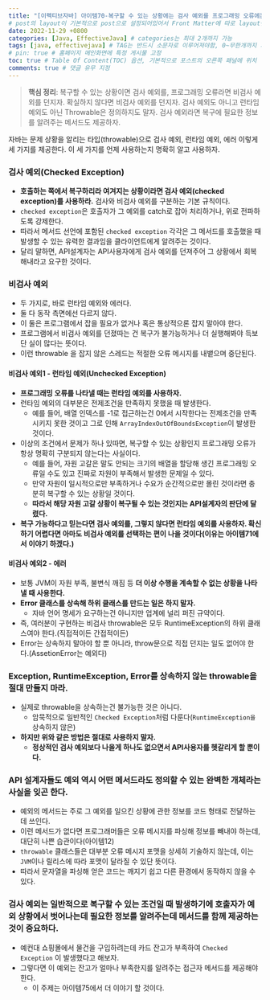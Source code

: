 ```yaml
---
title: "[이펙티브자바] 아이템70-복구할 수 있는 상황에는 검사 예외를 프로그래밍 오류에는 런타임 예외를 사용하라"
# post의 layout이 기본적으로 post으로 설정되어있어서 Front Matter에 따로 layout변수를 만들어 주지 않아도 된다.
date: 2022-11-29 +0800
categories: [Java, EffectiveJava] # categories는 최대 2개까지 가능
tags: [java, effectivejava] # TAG는 반드시 소문자로 이루어져야함, 0~무한개까지 지정 가능
# pin: true # 홈페이지 메인화면에 특정 게시물 고정
toc: true # Table Of Content(TOC) 옵션, 기본적으로 포스트의 오른쪽 패널에 위치
comments: true # 댓글 유무 지정
---
```


> **핵심 정리**: 복구할 수 있는 상황이면 검사 예외를, 프로그래밍 오류라면 비검사 예외를 던지자. 확실하지 않다면 비검사 예외를 던지자. 검사 예외도 아니고 런타임 예외도 아닌 Throwable은 정의하지도 말자. 검사 예외라면 복구에 필요한 정보를 알려주는 메서드도 제공하자.

자바는 문제 상황을 알리는 타입(throwable)으로 검사 예외, 런타임 예외, 에러 이렇게 세 가지를 제공한다. 이 세 가지를 언제 사용하는지 명확히 알고 사용하자.

### 검사 예외(Checked Exception)
- <b>호출하는 쪽에서 복구하리라 여겨지는 상황이라면 검사 예외(checked exception)를 사용하라.</b> 검사와 비검사 예외를 구분하는 기본 규칙이다.
- `checked exception`은 호출자가 그 예외를 catch로 잡아 처리하거나, 위로 전파하도록 강제한다.
- 따라서 메서드 선언에 포함된 `checked exception` 각각은 그 메서드를 호출했을 때 발생할 수 있는 유력한 결과임을 클라이언트에게 알려주는 것이다.
- 달리 말하면, API설계자는 API사용자에게 검사 예외를 던져주어 그 상황에서 회복해내라고 요구한 것이다.

### 비검사 예외
- 두 가지로, 바로 런타임 예외와 에러다.
- 둘 다 동작 측면에선 다르지 않다.
- 이 둘은 프로그램에서 잡을 필요가 없거나 혹은 통상적으론 잡지 말아야 한다.
- 프로그램에서 비검사 예외를 던졌따는 건 복구가 불가능하거나 더 실행해봐야 득보단 실이 많다는 뜻이다.
- 이런 throwable 을 잡지 않은 스레드는 적절한 오류 메시지를 내뱉으며 중단된다.

#### 비검사 예외1 - 런타임 예외(Unchecked Exception)
- <b>프로그래밍 오류를 나타낼 때는 런타임 예외를 사용하자.</b>
- 런타임 예외의 대부분은 전제조건을 만족하지 못했을 때 발생한다.
  - 예를 들어, 배열 인덱스를 -1로 접근하는건 0에서 시작한다는 전제조건을 만족시키지 못한 것이고 그로 인해 `ArrayIndexOutOfBoundsException`이 발생한 것이다.
- 이상의 조건에서 문제가 하나 있따면, 복구할 수 있는 상황인지 프로그래밍 오류가 항상 명확히 구분되지 않는다는 사실이다.
  - 예를 들어, 자원 고갈은 말도 안되는 크기의 배열을 할당해 생긴 프로그래밍 오류일 수도 있고 진짜로 자원이 부족해서 발생한 문제일 수 있다.
  - 만약 자원이 일시적으로만 부족하거나 수요가 순간적으로만 몰린 것이라면 충분히 복구할 수 있는 상황일 것이다.
  - <b>따라서 해당 자원 고갈 상황이 복구될 수 있는 것인지는 API설계자의 판단에 달렸다.</b>
- <b>복구 가능하다고 믿는다면 검사 예외를, 그렇지 않다면 런타임 예외를 사용하자. 확신하기 어렵다면 아마도 비검사 예외를 선택하는 편이 나을 것이다(이유는 아이템71에서 이야기 하겠다.)</b>


#### 비검사 예외2 - 에러
- 보통 JVM이 자원 부족, 불변식 깨짐 등 <b>더 이상 수행을 계속할 수 없는 상황을 나타낼 때 사용한다.</b>
- <b>Error 클래스를 상속해 하위 클래스를 만드는 일은 하지 말자.</b>
  - 자바 언어 명세가 요구하는건 아니지만 업계에 널리 퍼진 규약이다.
- 즉, 여러분이 구현하는 비검사 throwable은 모두 RuntimeException의 하위 클래스여야 한다.(직접적이든 간접적이든)
- Error는 상속하지 말아야 할 뿐 아니라, throw문으로 직접 던지는 일도 없어야 한다.(AssetionError는 예외다)

### Exception, RuntimeException, Error를 상속하지 않는 throwable을 절대 만들지 마라.
- 실제로 throwable을 상속하는건 불가능한 것은 아니다.
  - 암묵적으로 일반적인 `Checked Exception`처럼 다룬다(`RuntimeException을` 상속하지 않은)
- <b>하지만 위와 같은 방법은 절대로 사용하지 말자.</b>
  - <b>정상적인 검사 예외보다 나을게 하나도 없으면서 API사용자를 헷갈리게 할 뿐이다.</b>

### API 설계자들도 예외 역시 어떤 메서드라도 정의할 수 있는 완벽한 개체라는 사실을 잊곤 한다.
- 예외의 메서드는 주로 그 예외를 일으킨 상황에 관한 정보를 코드 형태로 전달하는데 쓰인다.
- 이런 메서드가 없다면 프로그래머들은 오류 메시지를 파싱해 정보를 빼내야 하는데, 대단히 나쁜 습관이다(아이템12)
- `throwable` 클래스들은 대부분 오류 메시지 포맷을 상세히 기술하지 않는데, 이는 `JVM`이나 릴리스에 따라 포맷이 달라질 수 있단 뜻이다.
- 따라서 문자열을 파싱해 얻은 코드는 깨지기 쉽고 다른 환경에서 동작하지 않을 수 있다.

### 검사 예외는 일반적으로 복구할 수 있는 조건일 때 발생하기에 호출자가 예외 상황에서 벗어나는데 필요한 정보를 알려주는데 메서드를 함께 제공하는 것이 중요하다.
- 예컨대 쇼핑몰에서 물건을 구입하려는데 카드 잔고가 부족하여 `Checked Exception` 이 발생했다고 해보자.
- 그렇다면 이 예외는 잔고가 얼마나 부족한지를 알려주는 접근자 메서드를 제공해야 한다.
  - 이 주제는 아이템75에서 더 이야기 할 것이다.